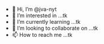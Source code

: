 - 👋 Hi, I’m @jva-nyt
- 👀 I’m interested in ...tk
- 🌱 I’m currently learning ...tk
- 💞️ I’m looking to collaborate on ...tk
- 📫 How to reach me ...tk

<!---
jva-nyt/jva-nyt is a ✨ special ✨ repository because its `README.md` (this file) appears on your GitHub profile.
You can click the Preview link to take a look at your changes.
--->
